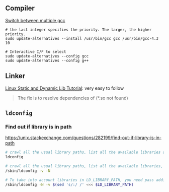 ## Compiler

[Switch between multiple gcc](https://askubuntu.com/questions/26498/choose-gcc-and-g-version)
```shell
# the last integer specifies the priority. The larger, the higher priority.
sudo update-alternatives --install /usr/bin/gcc gcc /usr/bin/gcc-4.3 10

# Interactive I/F to select 
sudo update-alternatives --config gcc
sudo update-alternatives --config g++
```

## Linker

[Linux Static and Dynamic Lib Tutorial](http://www.yolinux.com/TUTORIALS/LibraryArchives-StaticAndDynamic.html): very easy to follow
> The fix is to resolve dependencies of (*.so not found)

## `ldconfig`

### Find out if library is in path

https://unix.stackexchange.com/questions/282199/find-out-if-library-is-in-path

```sh
# crawl all the usual library paths, list all the available libraries and reconstruct the cache(require root)
ldconfig

# crawl all the usual library paths, list all the available libraries, without reconstructing the cache
/sbin/ldconfig -v -N

# To take into account libraries in LD_LIBRARY_PATH, you need pass additional libraries to the command line like:
/sbin/ldconfig -N -v $(sed 's/:/ /' <<< $LD_LIBRARY_PATH)

```
